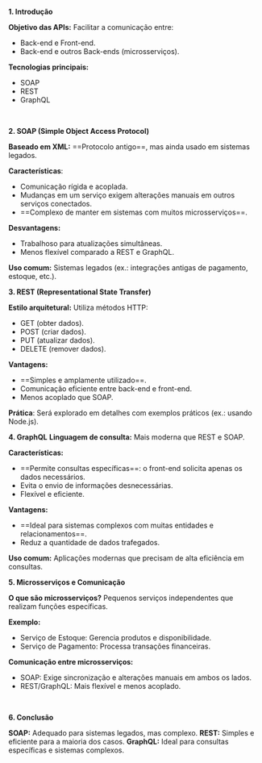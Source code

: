 **1. Introdução**

**Objetivo das APIs:** Facilitar a comunicação entre:
- Back-end e Front-end.
- Back-end e outros Back-ends (microsserviços).

**Tecnologias principais:**
- SOAP
- REST
- GraphQL
<br>

**2. SOAP (Simple Object Access Protocol)**

**Baseado em XML:** ==Protocolo antigo==, mas ainda usado em sistemas legados.

**Características**:
- Comunicação rígida e acoplada.
- Mudanças em um serviço exigem alterações manuais em outros serviços conectados.
- ==Complexo de manter em sistemas com muitos microsserviços==.

**Desvantagens:**
- Trabalhoso para atualizações simultâneas.
- Menos flexível comparado a REST e GraphQL.

**Uso comum:** Sistemas legados (ex.: integrações antigas de pagamento, estoque, etc.).
<br>

**3. REST (Representational State Transfer)**

**Estilo arquitetural:** Utiliza métodos HTTP:
- GET (obter dados).
- POST (criar dados).
- PUT (atualizar dados).
- DELETE (remover dados).

**Vantagens:**
- ==Simples e amplamente utilizado==.
- Comunicação eficiente entre back-end e front-end.
- Menos acoplado que SOAP.

**Prática**: Será explorado em detalhes com exemplos práticos (ex.: usando Node.js).
<br>

**4. GraphQL**
**Linguagem de consulta:** Mais moderna que REST e SOAP.

**Características:**
- ==Permite consultas específicas==: o front-end solicita apenas os dados necessários.
- Evita o envio de informações desnecessárias.
- Flexível e eficiente.

**Vantagens:**
- ==Ideal para sistemas complexos com muitas entidades e relacionamentos==.
- Reduz a quantidade de dados trafegados.

**Uso comum:** Aplicações modernas que precisam de alta eficiência em consultas.
<br>

**5. Microsserviços e Comunicação**

**O que são microsserviços?**
Pequenos serviços independentes que realizam funções específicas.

**Exemplo:**
- Serviço de Estoque: Gerencia produtos e disponibilidade.
- Serviço de Pagamento: Processa transações financeiras.

**Comunicação entre microsserviços:**
- SOAP: Exige sincronização e alterações manuais em ambos os lados.
- REST/GraphQL: Mais flexível e menos acoplado.
<br>

**6. Conclusão**

**SOAP:** Adequado para sistemas legados, mas complexo.
**REST:** Simples e eficiente para a maioria dos casos.
**GraphQL:** Ideal para consultas específicas e sistemas complexos.
